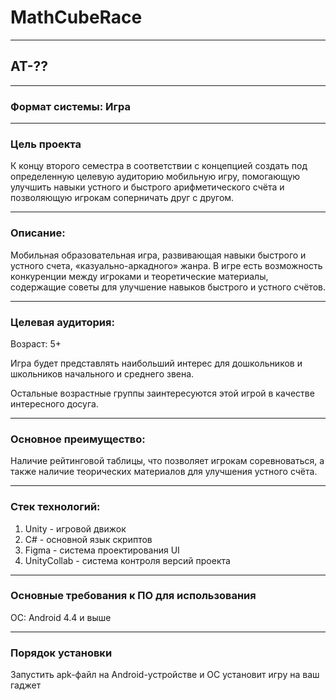 # MathCubeRace
---
## AT-??
---
### Формат системы: Игра
---
### Цель проекта

К концу второго семестра в соответствии с концепцией создать под определенную целевую аудиторию мобильную игру, помогающую улучшить навыки устного и быстрого арифметического счёта и позволяющую игрокам соперничать друг с другом. 

---
### Описание: 

Мобильная образовательная игра, развивающая навыки быстрого и устного счета, «казуально-аркадного» жанра. В игре есть возможность конкуренции между игроками и теоретические материалы, содержащие советы для улучшение навыков быстрого и устного счётов.

---
### Целевая аудитория: 

Возраст: 5+

Игра будет представлять наибольший интерес для дошкольников и школьников начального и среднего звена.

Остальные возрастные группы заинтересуются этой игрой в качестве интересного досуга.

---
### Основное преимущество:

Наличие рейтинговой таблицы, что позволяет игрокам соревноваться, а также наличие теорических материалов для улучшения устного счёта.

---
### Стек технологий:
1. Unity - игровой движок
2. C# - основной язык скриптов
3. Figma - система проектирования UI
4. UnityCollab - система контроля версий проекта
---

### Основные требования к ПО для использования

ОС: Android 4.4 и выше

---
### Порядок установки

Запустить apk-файл на Android-устройстве и ОС установит игру на ваш гаджет
